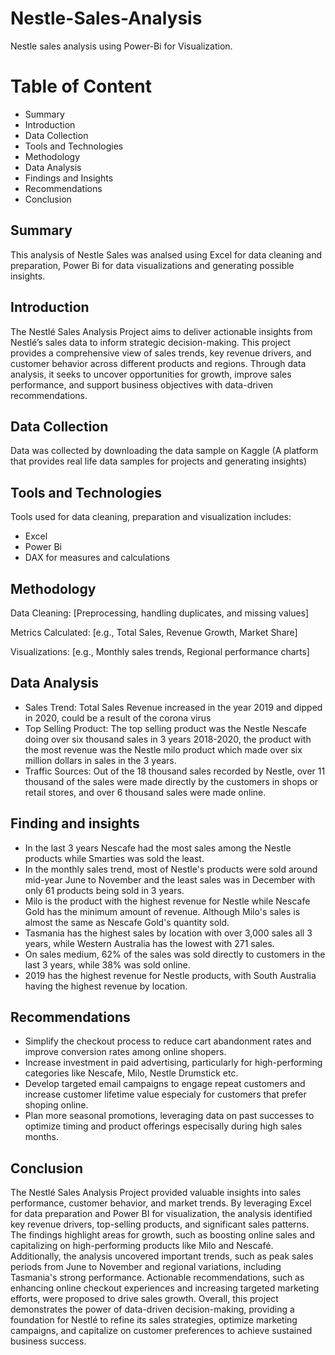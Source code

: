 # Nestle-Sales-Analysis
Nestle sales analysis using Power-Bi for Visualization. 

# Table of Content
* Summary
* Introduction
* Data Collection
* Tools and Technologies
* Methodology
* Data Analysis
* Findings and Insights
* Recommendations
* Conclusion

## Summary
This analysis of Nestle Sales was analsed using Excel for data cleaning and preparation, Power Bi for data visualizations and generating possible insights. 

## Introduction
The Nestlé Sales Analysis Project aims to deliver actionable insights from Nestlé’s sales data to inform strategic decision-making. This project provides a comprehensive view of sales trends, key revenue drivers, and customer behavior across different products and regions. Through data analysis, it seeks to uncover opportunities for growth, improve sales performance, and support business objectives with data-driven recommendations.

## Data Collection
Data was collected by downloading the data sample on Kaggle (A platform that provides real life data samples for projects and generating insights)

## Tools and Technologies
Tools used for data cleaning, preparation and visualization includes:
* Excel
* Power Bi
* DAX for measures and calculations

## Methodology
Data Cleaning: [Preprocessing, handling duplicates, and missing values]

Metrics Calculated: [e.g., Total Sales, Revenue Growth, Market Share]

Visualizations: [e.g., Monthly sales trends, Regional performance charts]

## Data Analysis 
* Sales Trend: Total Sales Revenue increased in the year 2019 and dipped in 2020, could be a result of the corona virus
* Top Selling Product: The top selling product was the Nestle Nescafe doing over six thousand sales in 3 years 2018-2020, the product with the most revenue was the Nestle milo product which made over six million dollars in sales in the 3 years.
* Traffic Sources: Out of the 18 thousand sales recorded by Nestle, over 11 thousand of the sales were made directly by the customers in shops or retail stores, and over 6 thousand sales were made online.

## Finding and insights
* In the last 3 years Nescafe had the most sales among the Nestle products while Smarties was sold the least.
* In the monthly sales trend, most of Nestle's products were sold around mid-year June to November and the least sales was in December with only 61 products being sold in 3 years.
* Milo is the product with the highest revenue for Nestle while Nescafe Gold has the minimum amount of revenue. Although Milo's sales is almost the same as Nescafe Gold's quantity sold.
* Tasmania has the highest sales by location with over 3,000 sales all 3 years, while Western Australia has the lowest with 271 sales.
* On sales medium, 62% of the sales was sold directly to customers in the last 3 years, while 38% was sold online.
* 2019 has the highest revenue for Nestle products, with South Australia having the highest revenue by location.

## Recommendations
* Simplify the checkout process to reduce cart abandonment rates and improve conversion rates among online shopers.
* Increase investment in paid advertising, particularly for high-performing categories like Nescafe, Milo, Nestle Drumstick etc.
* Develop targeted email campaigns to engage repeat customers and increase customer lifetime value especialy for customers that prefer shoping online.
* Plan more seasonal promotions, leveraging data on past successes to optimize timing and product offerings especisally during high sales months.

## Conclusion
The Nestlé Sales Analysis Project provided valuable insights into sales performance, customer behavior, and market trends. By leveraging Excel for data preparation and Power BI for visualization, the analysis identified key revenue drivers, top-selling products, and significant sales patterns. The findings highlight areas for growth, such as boosting online sales and capitalizing on high-performing products like Milo and Nescafé.
Additionally, the analysis uncovered important trends, such as peak sales periods from June to November and regional variations, including Tasmania's strong performance. Actionable recommendations, such as enhancing online checkout experiences and increasing targeted marketing efforts, were proposed to drive sales growth.
Overall, this project demonstrates the power of data-driven decision-making, providing a foundation for Nestlé to refine its sales strategies, optimize marketing campaigns, and capitalize on customer preferences to achieve sustained business success.

